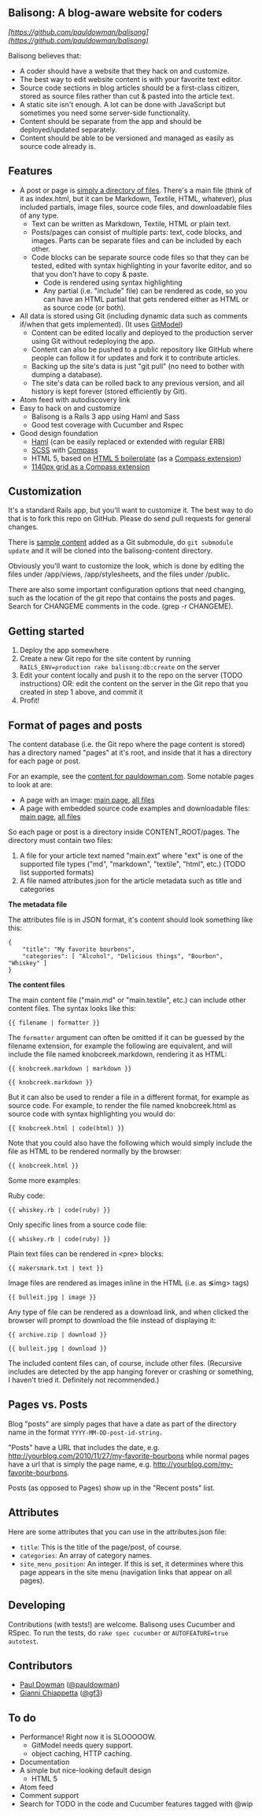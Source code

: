 Balisong: A blog-aware website for coders
-----------------------------------

_[https://github.com/pauldowman/balisong](https://github.com/pauldowman/balisong)_

Balisong believes that:

* A coder should have a website that they hack on and customize.
* The best way to edit website content is with your favorite text editor.
* Source code sections in blog articles should be a first-class citizen, stored
  as source files rather than cut & pasted into the article text.
* A static site isn't enough. A lot can be done with JavaScript but sometimes
  you need some server-side functionality.
* Content should be separate from the app and should be deployed/updated
  separately.
* Content should be able to be versioned and managed as easily as source code
  already is.


Features
--------

* A post or page is [simply a directory of
  files](https://github.com/pauldowman/pauldowman.com-content/tree/master/pages/2009-02-08-mysql-s3-backup).
  There's a main file (think of it as index.html, but it can be Markdown,
  Textile, HTML, whatever), plus
  included partials, image files, source code files, and downloadable files of
  any type.
  * Text can be written as Markdown, Textile, HTML or plain text.
  * Posts/pages can consist of multiple parts: text, code blocks, and images.
    Parts can be separate files and can be included by each other.
  * Code blocks can be separate source code files so that they can be tested,
    edited with syntax highlighting in your favorite editor, and so that you
    don't have to copy & paste.
    * Code is rendered using syntax highlighting
    * Any partial (i.e. "include" file) can be rendered as code, so you can
      have an HTML partial that gets rendered either as HTML or as source code
      (or both).
* All data is stored using Git (including dynamic data such as comments if/when
  that gets implemented). (It uses
  [GitModel](https://github.com/pauldowman/gitmodel))
  * Content can be edited locally and deployed to the production server using
    Git without redeploying the app.
  * Content can also be pushed to a public repository like GitHub where people
    can follow it for updates and fork it to contribute articles.
  * Backing up the site's data is just "git pull" (no need to bother with
    dumping a database).
  * The site's data can be rolled back to any previous version, and all history
    is kept forever (stored efficiently by Git).
* Atom feed with autodiscovery link
* Easy to hack on and customize
  * Balisong is a Rails 3 app using Haml and Sass
  * Good test coverage with Cucumber and Rspec
* Good design foundation
  * [Haml](http://haml-lang.com/) (can be easily replaced or extended with regular ERB)
  * [SCSS](http://sass-lang.com/) with [Compass](http://compass-style.org/)
  * HTML 5, based on [HTML 5 boilerplate](http://html5boilerplate.com/) (as a [Compass extension](https://github.com/sporkd/compass-html5-boilerplate))
  * [1140px grid as a Compass extension](https://github.com/zombor/eleven40-compass)


Customization
------------

It's a standard Rails app, but you'll want to customize it. The best way to do that is to fork this repo on GitHub. Please do send pull requests for general changes.

There is [sample content](https://github.com/pauldowman/pauldowman.com-content) added as a Git submodule, do `git submodule update` and it will be cloned into the balisong-content directory.

Obviously you'll want to customize the look, which is done by editing the files
under /app/views, /app/stylesheets, and the files under /public.  

There are also some important configuration options that need changing, such as
the location of the git repo that contains the posts and pages. Search for
CHANGEME comments in the code. (grep -r CHANGEME).


Getting started
---------------

1. Deploy the app somewhere
2. Create a new Git repo for the site content by running `RAILS_ENV=production
   rake balisong:db:create` on the server
3. Edit your content locally and push it to the repo on the server (TODO
   instructions) OR: edit the content on the server in the Git repo that you
   created in step 1 above, and commit it
4. Profit!


Format of pages and posts
-------------------------

The content database (i.e. the Git repo where the page content is stored) has a directory named "pages" at it's root, and inside that it has a directory for each page or post.

For an example, see the [content for pauldowman.com](https://github.com/pauldowman/pauldowman.com-content). Some notable pages to look at are:

* A page with an image: [main page](https://github.com/pauldowman/pauldowman.com-content/tree/master/pages/2009-06-30-speaking-at-futureruby/main.md), [all files](https://github.com/pauldowman/pauldowman.com-content/tree/master/pages/2009-06-30-speaking-at-futureruby)
* A page with embedded source code examples and downloadable files: [main page](https://github.com/pauldowman/pauldowman.com-content/tree/master/pages/2009-02-08-mysql-s3-backup/main.md), [all files](https://github.com/pauldowman/pauldowman.com-content/tree/master/pages/2009-02-08-mysql-s3-backup)

So each page or post is a directory inside CONTENT_ROOT/pages. The directory must contain two files:
1. A file for your article text named "main.ext" where "ext" is one of the
   supported file types ("md", "markdown", "textile", "html", etc.) (TODO list
   supported formats)
2. A file named attributes.json for the article metadata such as title and categories

__The metadata file__

The attributes file is in JSON format, it's content should look something like
this:

    {
        "title": "My favorite bourbons",
        "categories": [ "Alcohol", "Delicious things", "Bourbon", "Whiskey" ]
    }

__The content files__

The main content file ("main.md" or "main.textile", etc.) can include other content files. The syntax looks like this:

    {{ filename | formatter }}
    
The `formatter` argument can often be omitted if it can be guessed by the
filename extension, for example the following are equivalent, and will include
the file named knobcreek.markdown, rendering it as HTML:

    {{ knobcreek.markdown | markdown }}

    {{ knobcreek.markdown }}

But it can also be used to render a file in a different format, for example as
source code. For example, to render the file named knobcreek.html as source
code with syntax highlighting you would do:

    {{ knobcreek.html | code(html) }}

Note that you could also have the following which would simply include the file
as HTML to be rendered normally by the browser:

    {{ knobcreek.html }}

Some more examples:

Ruby code:

    {{ whiskey.rb | code(ruby) }}

Only specific lines from a source code file:

    {{ whiskey.rb | code(ruby) }}

Plain text files can be rendered in &lt;pre&gt; blocks:

    {{ makersmark.txt | text }}

Image files are rendered as images inline in the HTML (i.e. as &lg;img&gt; tags)

    {{ bulleit.jpg | image }}

Any type of file can be rendered as a download link, and when clicked the
browser will prompt to download the file instead of displaying it:

    {{ archive.zip | download }}

    {{ bulleit.jpg | download }}

The included content files can, of course, include other files. (Recursive includes are detected by the app hanging forever or crashing or something, I haven't tried it. Definitely not recommended.)


Pages vs. Posts
---------------

Blog "posts" are simply pages that have a date as part of the directory name in
the format `YYYY-MM-DD-post-id-string.`

"Posts" have a URL that includes the date, e.g.
http://yourblog.com/2010/11/27/my-favorite-bourbons while normal pages have a
url that is simply the page name, e.g.
http://yourblog.com/my-favorite-bourbons.

Posts (as opposed to Pages) show up in the "Recent posts" list.


Attributes
----------

Here are some attributes that you can use in the attributes.json file:

* `title`: This is the title of the page/post, of course.
* `categories`: An array of category names.
* `site_menu_position`: An integer. If this is set, it determines where this page appears in the site menu (navigation links that appear on all pages).


Developing
----------

Contributions (with tests!) are welcome. Balisong uses Cucumber and RSpec. To run the tests, do `rake spec cucumber` or `AUTOFEATURE=true autotest`.


Contributors
------------

* [Paul Dowman](http://pauldowman.com/about) ([@pauldowman](http://twitter.com/pauldowman))
* [Gianni Chiappetta](http://gf3.ca/) ([@gf3](http://twitter.com/gf3))


To do
-----

* Performance! Right now it is SLOOOOOW.
  * GitModel needs query support.
  * object caching, HTTP caching.
* Documentation
* A simple but nice-looking default design
  * HTML 5
* Atom feed
* Comment support
* Search for TODO in the code and Cucumber features tagged with @wip

